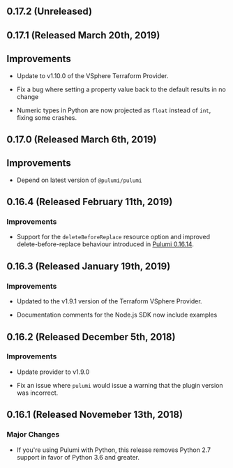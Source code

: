 ## 0.17.2 (Unreleased)

## 0.17.1 (Released March 20th, 2019)

## Improvements

- Update to v1.10.0 of the VSphere Terraform Provider.

- Fix a bug where setting a property value back to the default results in no change

- Numeric types in Python are now projected as `float` instead of `int`, fixing some crashes.

## 0.17.0 (Released March 6th, 2019)

## Improvements

- Depend on latest version of `@pulumi/pulumi`

## 0.16.4 (Released February 11th, 2019)

### Improvements

- Support for the `deleteBeforeReplace` resource option and improved
  delete-before-replace behaviour introduced in [Pulumi
  0.16.14](https://github.com/pulumi/pulumi/blob/master/CHANGELOG.md#01614-released-january-31st-2019).

## 0.16.3 (Released January 19th, 2019)

### Improvements

- Updated to the v1.9.1 version of the Terraform VSphere Provider.

- Documentation comments for the Node.js SDK now include examples

## 0.16.2 (Released December 5th, 2018)

### Improvements

- Update provider to v1.9.0

- Fix an issue where `pulumi` would issue a warning that the plugin version was incorrect.

## 0.16.1 (Released Novemeber 13th, 2018)

### Major Changes

- If you're using Pulumi with Python, this release removes Python 2.7 support in favor of Python 3.6 and greater.
